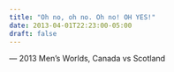 ```yaml
---
title: "Oh no, oh no. Oh no! OH YES!"
date: 2013-04-01T22:23:00-05:00
draft: false
---
```

— 2013 Men’s Worlds, Canada vs Scotland
<!--more--> 


